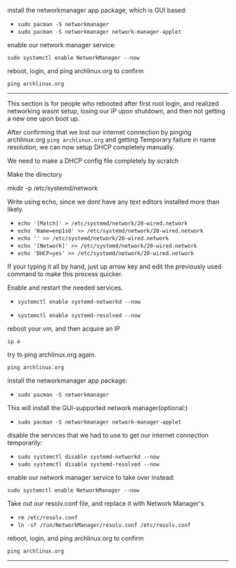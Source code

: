 install the networkmanager app package, which is GUI based:
- `sudo pacman -S networkmanager`
- `sudo pacman -S networkmanager network-manager-applet`

enable our network manager service:

`sudo systemctl enable NetworkManager --now`

reboot, login, and ping archlinux.org to confirm

`ping archlinux.org`

---

This section is for people who rebooted after first root login, and realized networking wasnt setup, losing our IP upon shutdown, and then not getting a new one upon boot up.

After confirming that we lost our internet connection by pinging archlinux.org
`ping archlinux.org` and getting Temporary failure in name resolution, we can now setup DHCP completely manually.

We need to make a DHCP config file completely by scratch

Make the directory

mkdir -p /etc/systemd/network

Write using echo, since we dont have any text editors installed more than likely.

- `echo '[Match]' > /etc/systemd/network/20-wired.network`
- `echo 'Name=enp1s0' >> /etc/systemd/network/20-wired.network`
- `echo '' >> /etc/systemd/network/20-wired.network`
- `echo '[Network]' >> /etc/systemd/network/20-wired.network`
- `echo 'DHCP=yes' >> /etc/systemd/network/20-wired.network`
 
If your typing it all by hand, just up arrow key and edit the previously used command to make this process quicker.

Enable and restart the needed services.

- `systemctl enable systemd-networkd --now`

- `systemctl enable systemd-resolved --now`

reboot your vm, and then acquire an IP

`ip a`

try to ping archlinux.org again.

`ping archlinux.org`

install the networkmanager app package:

- `sudo pacman -S networkmanager`

This will install the GUI-supported network manager(optional:)

- `sudo pacman -S networkmanager network-manager-applet`

disable the services that we had to use to get our internet connection temporarily:

- `sudo systemctl disable systemd-networkd --now`
- `sudo systemctl disable systemd-resolved --now`

enable our network manager service to take over instead:

`sudo systemctl enable NetworkManager --now`

Take out our resolv.conf file, and replace it with Network Manager's

- `rm /etc/resolv.conf`
- `ln -sf /run/NetworkManager/resolv.conf /etc/resolv.conf`

reboot, login, and ping archlinux.org to confirm

`ping archlinux.org`

---

